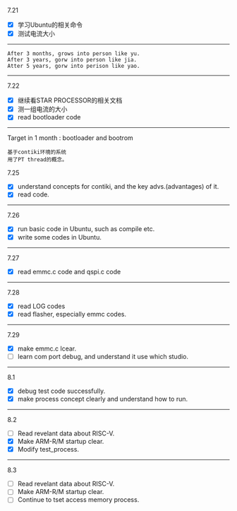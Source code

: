 7.21
- [x] 学习Ubuntu的相关命令
- [x] 测试电流大小

---
    After 3 months, grows into person like yu.  
    After 3 years, gorw into person like jia.
    Atter 5 years, gorw into perison like yao.

***
7.22
- [x] 继续看STAR PROCESSOR的相关文档
- [x] 测一组电流的大小
- [x] read bootloader code
***
Target in 1 month : bootloader and bootrom  

    基于contiki环境的系统  
    用了PT thread的概念。  

7.25
- [x] understand concepts for contiki, and  the key advs.(advantages) of it.
- [x] read code.
---
7.26
- [x] run basic code in Ubuntu, such as compile etc.
- [x] write some codes in Ubuntu.  
---
7.27
- [x] read emmc.c code and qspi.c code
---
7.28
- [x] read LOG codes
- [x] read flasher, especially emmc codes. 
---
7.29
- [x] make emmc.c lcear.
- [ ] learn com port debug, and understand it use which studio. 
---
8.1
- [x] debug test code successfully.
- [x] make process concept clearly and understand how to run.
---
8.2
- [ ] Read revelant data about RISC-V.
- [x] Make ARM-R/M startup clear.
- [x] Modify test_process.  

---
8.3
- [ ] Read revelant data about RISC-V.
- [ ] Make ARM-R/M startup clear.
- [ ] Continue to tset access memory process. 
